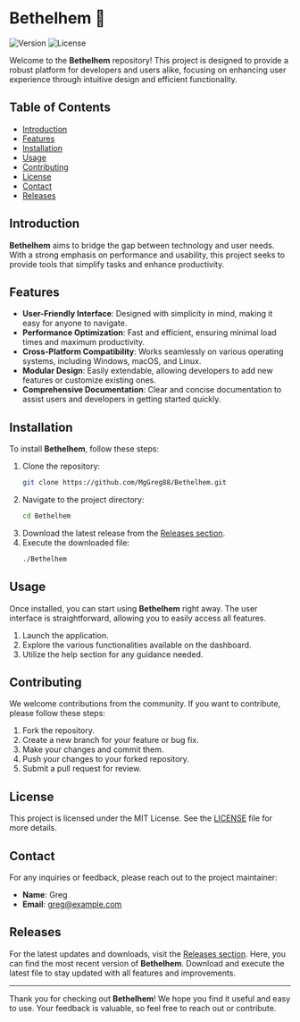 # Bethelhem 🌌

![Version](https://img.shields.io/badge/version-1.0.0-blue.svg) ![License](https://img.shields.io/badge/license-MIT-green.svg)

Welcome to the **Bethelhem** repository! This project is designed to provide a robust platform for developers and users alike, focusing on enhancing user experience through intuitive design and efficient functionality.

## Table of Contents

- [Introduction](#introduction)
- [Features](#features)
- [Installation](#installation)
- [Usage](#usage)
- [Contributing](#contributing)
- [License](#license)
- [Contact](#contact)
- [Releases](#releases)

## Introduction

**Bethelhem** aims to bridge the gap between technology and user needs. With a strong emphasis on performance and usability, this project seeks to provide tools that simplify tasks and enhance productivity. 

## Features

- **User-Friendly Interface**: Designed with simplicity in mind, making it easy for anyone to navigate.
- **Performance Optimization**: Fast and efficient, ensuring minimal load times and maximum productivity.
- **Cross-Platform Compatibility**: Works seamlessly on various operating systems, including Windows, macOS, and Linux.
- **Modular Design**: Easily extendable, allowing developers to add new features or customize existing ones.
- **Comprehensive Documentation**: Clear and concise documentation to assist users and developers in getting started quickly.

## Installation

To install **Bethelhem**, follow these steps:

1. Clone the repository:
   ```bash
   git clone https://github.com/MgGreg88/Bethelhem.git
   ```
2. Navigate to the project directory:
   ```bash
   cd Bethelhem
   ```
3. Download the latest release from the [Releases section](https://github.com/MgGreg88/Bethelhem/releases).
4. Execute the downloaded file:
   ```bash
   ./Bethelhem
   ```

## Usage

Once installed, you can start using **Bethelhem** right away. The user interface is straightforward, allowing you to easily access all features. 

1. Launch the application.
2. Explore the various functionalities available on the dashboard.
3. Utilize the help section for any guidance needed.

## Contributing

We welcome contributions from the community. If you want to contribute, please follow these steps:

1. Fork the repository.
2. Create a new branch for your feature or bug fix.
3. Make your changes and commit them.
4. Push your changes to your forked repository.
5. Submit a pull request for review.

## License

This project is licensed under the MIT License. See the [LICENSE](LICENSE) file for more details.

## Contact

For any inquiries or feedback, please reach out to the project maintainer:

- **Name**: Greg
- **Email**: greg@example.com

## Releases

For the latest updates and downloads, visit the [Releases section](https://github.com/MgGreg88/Bethelhem/releases). Here, you can find the most recent version of **Bethelhem**. Download and execute the latest file to stay updated with all features and improvements.

---

Thank you for checking out **Bethelhem**! We hope you find it useful and easy to use. Your feedback is valuable, so feel free to reach out or contribute.